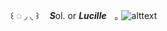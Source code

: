  ⠀ ⠀ ⠀ ⠀꒰ ◌ ◞  ◟ ꒱ㅤ ***S***ol. or ***Lucille***ㅤ｡
![alttext](https://i.ibb.co/LkJDGXX/ezgif-5-db8ac07f21.gif)

